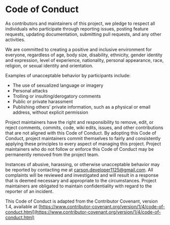 # Code of Conduct

As contributors and maintainers of this project, we pledge to respect all individuals who participate through reporting issues, posting feature requests, updating documentation, submitting pull requests, and any other activities.

We are committed to creating a positive and inclusive environment for everyone, regardless of age, body size, disability, ethnicity, gender identity and expression, level of experience, nationality, personal appearance, race, religion, or sexual identity and orientation.

Examples of unacceptable behavior by participants include:

- The use of sexualized language or imagery
- Personal attacks
- Trolling or insulting/derogatory comments
- Public or private harassment
- Publishing others' private information, such as a physical or email address, without explicit permission

Project maintainers have the right and responsibility to remove, edit, or reject comments, commits, code, wiki edits, issues, and other contributions that are not aligned with this Code of Conduct. By adopting this Code of Conduct, project maintainers commit themselves to fairly and consistently applying these principles to every aspect of managing this project. Project maintainers who do not follow or enforce this Code of Conduct may be permanently removed from the project team.

Instances of abusive, harassing, or otherwise unacceptable behavior may be reported by contacting me at [carson.developer1125@gmail.com](mailto:carson.developer1125@gmail.com). All complaints will be reviewed and investigated and will result in a response that is deemed necessary and appropriate to the circumstances. Project maintainers are obligated to maintain confidentiality with regard to the reporter of an incident.

This Code of Conduct is adapted from the Contributor Covenant, version 1.4, available at [https://www.contributor-covenant.org/version/1/4/code-of-conduct.html](https://www.contributor-covenant.org/version/1/4/code-of-conduct.html)
